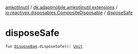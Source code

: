 [amkotlinutil](../../index.md) / [dk.adaptmobile.amkotlinutil.extensions](../index.md) / [io.reactivex.disposables.CompositeDisposable](index.md) / [disposeSafe](dispose-safe.md)

# disposeSafe

`fun `[`DisposeBag`](../-dispose-bag.md)`.disposeSafe(): `[`Unit`](https://kotlinlang.org/api/latest/jvm/stdlib/kotlin/-unit/index.html)